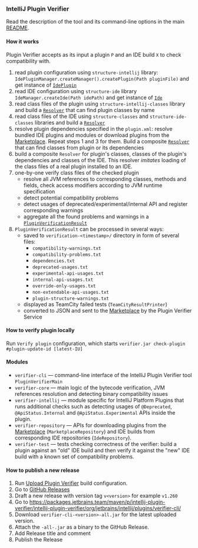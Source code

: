 ### IntelliJ Plugin Verifier
Read the description of the tool and its command-line options in the main [README](../README.md).

#### How  it works
Plugin Verifier accepts as its input a plugin `P` and an IDE build `X` to check compatibility with.
1) read plugin configuration using `structure-intellij` library: `IdePluginManager.createManager().createPlugin(Path pluginFile)` and get instance of [`IdePlugin`](../intellij-plugin-structure/structure-intellij/src/main/java/com/jetbrains/plugin/structure/intellij/plugin/IdePlugin.kt)
2) read IDE configuration using `structure-ide` library `IdeManager.createIde(Path idePath)` and get instance of [`Ide`](../intellij-plugin-structure/structure-ide/src/main/java/com/jetbrains/plugin/structure/ide/Ide.java)
3) read class files of the plugin using `structure-intellij-classes` library and build a [`Resolver`](../intellij-plugin-structure/structure-classes/src/main/java/com/jetbrains/plugin/structure/classes/resolvers/Resolver.kt) that can find plugin classes by name 
4) read class files of the IDE using `structure-classes` and `structure-ide-classes` libraries and build a [`Resolver`](../intellij-plugin-structure/structure-classes/src/main/java/com/jetbrains/plugin/structure/classes/resolvers/Resolver.kt)
5) resolve plugin dependencies specified in the `plugin.xml`: resolve bundled IDE plugins and modules or download plugins from the [Marketplace](https://plugins.jetbrains.com/). Repeat steps 1 and 3 for them. Build a composite [`Resolver`](../intellij-plugin-structure/structure-classes/src/main/java/com/jetbrains/plugin/structure/classes/resolvers/Resolver.kt) that can find classes from plugin or its dependencies
6) build a composite `Resolver` for plugin's classes, classes of the plugin's dependencies and classes of the IDE.
   This resolver *imitates* loading of the class files of a real plugin installed to an IDE. 
7) one-by-one verify class files of the checked plugin 
   - resolve all JVM references to corresponding classes, methods and fields, check access modifiers according to JVM runtime specification
   - detect potential compatibility problems
   - detect usages of deprecated/experimental/internal API and register corresponding warnings
   - aggregate all the found problems and warnings in a [`PluginVerificationResult`](../intellij-plugin-verifier/verifier-intellij/src/main/java/com/jetbrains/pluginverifier/PluginVerificationResult.kt)
8) `PluginVerificationResult` can be processed in several ways:
   - saved to `verification-<timestamp>/` directory in form of several files:
     - `compatibility-warnings.txt`
     - `compatibility-problems.txt`
     - `dependencies.txt`
     - `deprecated-usages.txt`
     - `experimental-api-usages.txt`
     - `internal-api-usages.txt`
     - `override-only-usages.txt`
     - `non-extendable-api-usages.txt`
     - `plugin-structure-warnings.txt`
   - displayed as TeamCity failed tests (`TeamCityResultPrinter`)
   - converted to JSON and sent to the [Marketplace](https://plugins.jetbrains.com/) by the Plugin Verifier Service

#### How to verify plugin locally

Run `Verify plugin` configuration, which starts `verifier.jar check-plugin #plugin-update-id [latest-IU]`

#### Modules

- `verifier-cli` — command-line interface of the IntelliJ Plugin Verifier tool `PluginVerifierMain`
- `verifier-core` — main logic of the bytecode verification, JVM references resolution and detecting binary
  compatibility issues
- `verifier-intellij` — module specific for IntelliJ Platform Plugins that runs additional checks such as detecting
  usages of `@Deprecated`, `@ApiStatus.Internal` and `@ApiStatus.Experimental` APIs inside the plugin.
- `verifier-repository` — APIs for downloading plugins from
  the [Marketplace](https://plugins.jetbrains.com/) (`MarketplaceRepository`) and IDE builds from corresponding IDE
  repositories (`IdeRepository`).
- `verifier-test` — tests checking correctness of the verifier: build a plugin against an "old" IDE build and then
  verify it against the "new" IDE build with a known set of compatibility problems.

#### How to publish a new release

1) Run [Upload Plugin Verifier](https://buildserver.labs.intellij.net/buildConfiguration/ijplatform_Service_PluginVerifier_UploadPluginVerifier?branch=%3Cdefault%3E&buildTypeTab=overview&mode=builds)
build configuration.
2) Go to [GitHub Releases](https://github.com/JetBrains/intellij-plugin-verifier/releases)
3) Draft a new release with version tag `v<version>` for example `v1.260`
4) Go
   to https://packages.jetbrains.team/maven/p/intellij-plugin-verifier/intellij-plugin-verifier/org/jetbrains/intellij/plugins/verifier-cli/
5) Download `verifier-cli-<version>-all.jar` for the latest uploaded version.
6) Attach the `-all-.jar` as a binary to the GitHub Release.
7) Add Release title and comment
8) Publish the Release